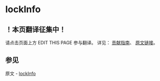 # lockInfo

## ！本页翻译征集中！

请点击页面上方 EDIT THIS PAGE 参与翻译。
详见：
[贡献指南]( https://github.com/JinMuInfo/MongoDB-Manual-zh/blob/master/CONTRIBUTING.md )、
[原文链接](  https://docs.mongodb.com/manual/reference/command/lockInfo/  )。

## 参见

原文 - [lockInfo]( https://docs.mongodb.com/manual/reference/command/lockInfo/ )

